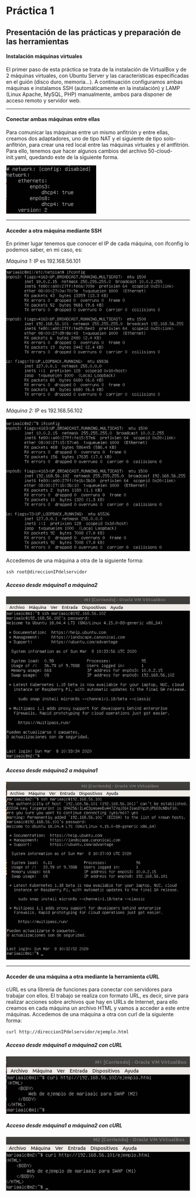# Práctica 1
## Presentación de las prácticas y preparación de las herramientas

#### Instalación máquinas virtuales
El primer paso de esta práctica se trata de la instalación de VirtualBox y de 2 máquinas virtuales, con Ubuntu Server y las características especificadas en el guión (disco duro, memoria…). A continuación configuramos ambas máquinas e instalamos SSH (automáticamente en la instalación) y LAMP (Linux Apache, MySQL, PHP) manualmente, ambos para disponer de acceso remoto y servidor web.
***
#### Conectar ambas máquinas entre ellas
Para comunicar las máquinas entre un mismo anfitrión y entre ellas, creamos dos adaptadores, uno de tipo NAT y el siguiente de tipo solo-anfitrión, para crear una red local entre las máquinas virtuales y el antfitrión. Para ello, tenemos que hacer algunos cambios del archivo 50-cloud-init.yaml, quedando este de la siguiente forma.

![Archivo 50-cloud-init.yaml](https://raw.githubusercontent.com/mariaalc/SWAP/master/practica1/imagenes/archivo.png)
***
#### Acceder a otra máquina mediante SSH
En primer lugar tenemos que conocer el IP de cada máquina, con ifconfig lo podemos saber, en mi caso, es:

*Máquina 1:* IP es 192.168.56.101

![Máquina1](https://raw.githubusercontent.com/mariaalc/SWAP/master/practica1/imagenes/maquina1.png)

*Máquina 2:* IP es 192.168.56.102

![Máquina2](https://raw.githubusercontent.com/mariaalc/SWAP/master/practica1/imagenes/maquina2.png)

Accedemos de una máquina a otra de la siguiente forma: 
~~~
ssh root@direccionIPdelservidor
~~~

##### Acceso desde máquina1 a máquina2

![m1_a_m2](https://raw.githubusercontent.com/mariaalc/SWAP/master/practica1/imagenes/m1_conectada_a_m2.png)

##### Acceso desde máquina2 a máquina1

![m2_a_m1](https://raw.githubusercontent.com/mariaalc/SWAP/master/practica1/imagenes/m2_conectada_a_m1.png)
***
#### Acceder de una máquina a otra mediante la herramienta cURL
cURL es una librería de funciones para conectar con servidores para trabajar con ellos. El trabajo se realiza con formato URL, es decir, sirve para realizar acciones sobre archivos que hay en URLs de Internet, para ello creamos en cada máquina un archivo HTML y vamos a acceder a este entre máquinas.
Accedemos de una máquina a otra con curl de la siguiente forma: 
~~~
curl http://direccionIPdelservidor/ejemplo.html
~~~

##### Acceso desde máquina1 a máquina2 con cURL
![m1_a_m2](https://raw.githubusercontent.com/mariaalc/SWAP/master/practica1/imagenes/m1_a_m2_curl.png)

##### Acceso desde máquina1 a máquina2 con cURL
![m1_a_m2](https://raw.githubusercontent.com/mariaalc/SWAP/master/practica1/imagenes/m2_a_m1_curl.png)



